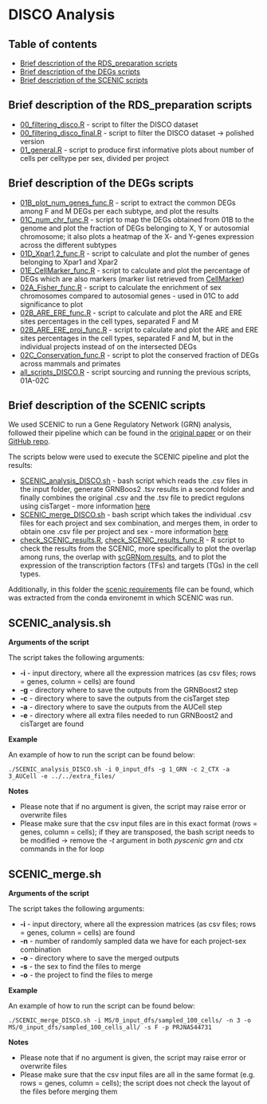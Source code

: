 # DISCO Analysis

## Table of contents
* [Brief description of the RDS_preparation scripts](#brief-description-of-the-rds_preparation-scripts)
* [Brief description of the DEGs scripts](#brief-description-of-the-degs-scripts)
* [Brief description of the SCENIC scripts](#brief-description-of-the-scenic-scripts)


## Brief description of the RDS_preparation scripts

* [00_filtering_disco.R](RDS_preparation/00_filtering_disco.R) - script to filter the DISCO dataset
* [00_filtering_disco_final.R](RDS_preparation/00_filtering_disco_final.R) - script to filter the DISCO dataset -> polished version
* [01_general.R](RDS_preparation/01_general.R) - script to produce first informative plots about number of cells per celltype per sex, divided per project

## Brief description of the DEGs scripts

* [01B_plot_num_genes_func.R](DEGs/01B_plot_num_genes_func.R) - script to extract the common DEGs among F and M DEGs per each subtype, and plot the results
* [01C_num_chr_func.R](DEGs/01C_num_chr_func.R) - script to map the DEGs obtained from 01B to the genome and plot the fraction of DEGs belonging to X, Y or autosomial chromosome; it also plots a heatmap of the X- and Y-genes expression across the different subtypes
* [01D_Xpar1,2_func.R](DEGs/01D_Xpar1,2_func.R) - script to calculate and plot the number of genes belonging to Xpar1 and Xpar2
* [01E_CellMarker_func.R](DEGs/01E_CellMarker_func.R) - script to calculate and plot the percentage of DEGs which are also markers (marker list retrieved from [CellMarker](http://bio-bigdata.hrbmu.edu.cn/CellMarker/))
* [02A_Fisher_func.R](DEGs/02A_Fisher_func.R) - script to calculate the enrichment of sex chromosomes compared to autosomial genes - used in 01C to add significance to plot
* [02B_ARE_ERE_func.R](DEGs/02B_ARE_ERE_func.R) - script to calculate and plot the ARE and ERE sites percentages in the cell types, separated F and M
* [02B_ARE_ERE_proj_func.R](DEGs/02B_ARE_ERE_proj_func.R) - script to calculate and plot the ARE and ERE sites percentages in the cell types, separated F and M, but in the individual projects instead of on the intersected DEGs
* [02C_Conservation_func.R](DEGs/02C_Conservation_func.R) - script to plot the conserved fraction of DEGs across mammals and primates
* [all_scripts_DISCO.R](DEGs/all_scripts_DISCO.R) - script sourcing and running the previous scripts, 01A-02C

## Brief description of the SCENIC scripts

We used SCENIC to run a Gene Regulatory Network (GRN) analysis, followed their pipeline which can be found in the [original paper](https://doi.org/10.1038/s41596-020-0336-2) or on their [GitHub repo](https://github.com/aertslab/SCENICprotocol). 

The scripts below were used to execute the SCENIC pipeline and plot the results:
* [SCENIC_analysis_DISCO.sh](SCENIC/SCENIC_analysis_DISCO.sh) - bash script which reads the .csv files in the input folder, generate GRNBoos2  .tsv results in a second folder and finally combines the original .csv and the .tsv file to predict regulons using cisTarget - more information [here](#scenic_analysis)
* [SCENIC_merge_DISCO.sh](SCENIC/SCENIC_merge_DISCO.sh) - bash script which takes the individual .csv files for each project and sex combination, and merges them, in order to obtain one .csv file per project and sex - more information [here](#scenic_merge)
* [check_SCENIC_results.R](SCENIC/check_SCENIC_results_DISCO.R), [check_SCENIC_results_func.R](SCENIC/check_SCENIC_results_func.R) -  R script to check the results from the SCENIC, more specifically to plot the overlap among runs, the overlap with [scGRNom results](https://genomemedicine.biomedcentral.com/articles/10.1186/s13073-021-00908-9), and to plot the expression of the transcription factors (TFs) and targets (TGs) in the cell types. 

Additionally, in this folder the [scenic requirements](SCENIC/scenic_requirements.txt) file can be found, which was extracted from the conda environemt in which SCENIC was run. 

## SCENIC_analysis.sh

**Arguments of the script**

The script takes the following arguments:
* **-i** - input directory, where all the expression matrices (as csv files; rows = genes, column = cells) are found
* **-g** - directory where to save the outputs from the GRNBoost2 step
* **-c** - directory where to save the outputs from the cisTarget step
* **-a** - directory where to save the outputs from the AUCell step
* **-e** - directory where all extra files needed to run GRNBoost2 and cisTarget are found

**Example**

An example of how to run the script can be found below:

```shell
./SCENIC_analysis_DISCO.sh -i 0_input_dfs -g 1_GRN -c 2_CTX -a 3_AUCell -e ../../extra_files/
```

**Notes**

* Please note that if no argument is given, the script may raise error or overwrite files
* Please make sure that the csv input files are in this exact format (rows = genes, column = cells); if they are transposed, the bash script needs to be modified -> remove the *-t* argument in both *pyscenic grn* and *ctx* commands in the for loop



## SCENIC_merge.sh

**Arguments of the script**

The script takes the following arguments:
* **-i** - input directory, where all the expression matrices (as csv files; rows = genes, column = cells) are found
* **-n** - number of randomly sampled data we have for each project-sex combination
* **-o** - directory where to save the merged outputs
* **-s** - the sex to find the files to merge
* **-o** - the project to find the files to merge

**Example**

An example of how to run the script can be found below:

```shell
./SCENIC_merge_DISCO.sh -i MS/0_input_dfs/sampled_100_cells/ -n 3 -o MS/0_input_dfs/sampled_100_cells_all/ -s F -p PRJNA544731
```

**Notes**

* Please note that if no argument is given, the script may raise error or overwrite files
* Please make sure that the csv input files are all in the same format (e.g. rows = genes, column = cells); the script does not check the layout of the files before merging them
